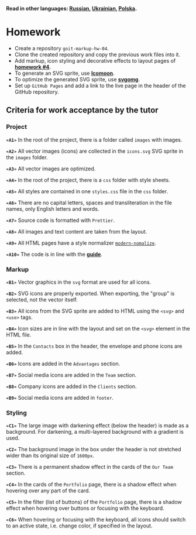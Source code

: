 **Read in other languages: [Russian](README.md), [Ukrainian](README.ua.md),
[Polska](README.pl.md).**

# Homework

- Create a repository `goit-markup-hw-04`.
- Clone the created repository and copy the previous work files into it.
- Add markup, icon styling and decorative effects to layout pages of
  [**homework #4**](<https://www.figma.com/file/oTYBECAN79dXy19hzWObO4/Web-Studio-(Version-2.1)?node-id=1%3A293>).
- To generate an SVG sprite, use [**Icomoon**](https://icomoon.io/).
- To optimize the generated SVG sprite, use
  [**svgomg**](https://jakearchibald.github.io/svgomg/).
- Set up `GitHub Pages` and add a link to the live page in the header of the
  GitHub repository.

## Criteria for work acceptance by the tutor

### Project

**`«A1»`** In the root of the project, there is a folder called `images` with
images.

**`«A2»`** All vector images (icons) are collected in the `icons.svg` SVG sprite
in the `images` folder.

**`«A3»`** All vector images are optimized.

**`«A4»`** In the root of the project, there is a `css` folder with style
sheets.

**`«A5»`** All styles are contained in one `styles.css` file in the `css`
folder.

**`«A6»`** There are no capital letters, spaces and transliteration in the file
names, only English letters and words.

**`«A7»`** Source code is formatted with `Prettier`.

**`«A8»`** All images and text content are taken from the layout.

**`«A9»`** All HTML pages have a style normalizer
[`modern-nomalize`](https://github.com/sindresorhus/modern-normalize).

**`«A10»`** The code is in line with the [**guide**](https://codeguide.co/).

### Markup

**`«B1»`** Vector graphics in the `svg` format are used for all icons.

**`«B2»`** SVG icons are properly exported. When exporting, the "group" is
selected, not the vector itself.

**`«B3»`** All icons from the SVG sprite are added to HTML using the `<svg>` and
`<use>` tags.

**`«B4»`** Icon sizes are in line with the layout and set on the `<svg>` element
in the HTML file.

**`«B5»`** In the `Contacts` box in the header, the envelope and phone icons are
added.

**`«B6»`** Icons are added in the `Advantages` section.

**`«B7»`** Social media icons are added in the `Team` section.

**`«B8»`** Company icons are added in the `Clients` section.

**`«B9»`** Social media icons are added in `footer`.

### Styling

**`«C1»`** The large image with darkening effect (below the header) is made as a
background. For darkening, a multi-layered background with a gradient is used.

**`«C2»`** The background image in the box under the header is not stretched
wider than its original size of `1600px`.

**`«C3»`** There is a permanent shadow effect in the cards of the `Our Team`
section.

**`«C4»`** In the cards of the `Portfolio` page, there is a shadow effect when
hovering over any part of the card.

**`«C5»`** In the filter (list of buttons) of the `Portfolio` page, there is a
shadow effect when hovering over buttons or focusing with the keyboard.

**`«C6»`** When hovering or focusing with the keyboard, all icons should switch
to an active state, i.e. change color, if specified in the layout.
